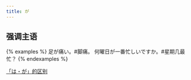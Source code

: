 ```yaml
---
title: が
---
```


## 强调主语

{% examples %}
足が痛い。#脚痛。
何曜日が一番忙しいですか。#星期几最忙？
{% endexamples %}

[「は・が」的区别](/grammar-diff/ha-ga)
